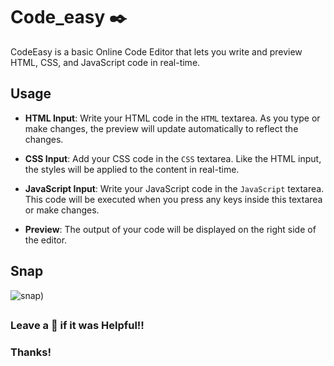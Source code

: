 # Code_easy ✒️
 
CodeEasy is a basic Online Code Editor that lets you write and preview HTML, CSS, and JavaScript code in real-time. 

## Usage

- **HTML Input**: Write your HTML code in the `HTML` textarea. As you type or make changes, the preview will update automatically to reflect the changes.

- **CSS Input**: Add your CSS code in the `CSS` textarea. Like the HTML input, the styles will be applied to the content in real-time.

- **JavaScript Input**: Write your JavaScript code in the `JavaScript` textarea. This code will be executed when you press any keys inside this textarea or make changes.

- **Preview**: The output of your code will be displayed on the right side of the editor.

## Snap
![snap](https://github.com/akash-kethavath/code_edit/blob/3f13b114a7785c456f72d6ff9efa1b9b984d9f1f/Screenshot%202024-10-02%20123416.png)) 

## 
### Leave a 🌟 if it was Helpful!!
### Thanks!
